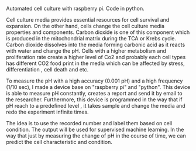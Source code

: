 Automated cell culture with raspberry pi. Code in python.

Cell culture media provides essential resources for cell survival and expansion. On the other hand, cells change the cell culture media properties and components. Carbon dioxide is one of this component which is produced  in the mitochondrial matrix during the TCA or Krebs cycle. Carbon dioxide dissolves into the media forming carbonic acid as it reacts with water and change the pH. Cells with a higher metabolism and  proliferation rate create a higher level of Co2 and probably each cell types has different  CO2 food print in the media which can be affected by stress, differentiation , cell death and etc. 

To measure the pH with a high accuracy (0.001 pH) and a high frequency (1/10 sec), I made a device base on "raspberry pi" and  "python". This device is able to measure pH constantly, creates a report and send it by email to the researcher. Furthermore, this device is programmed in the way that if pH reach to a predefined level ,  it takes sample and change the media and redo the experiment infinite times.

The idea is to use the recorded number and label them based on cell condition. The output will be used for supervised machine learning. In the way that just by measuring the change of pH in the course of time, we can predict the cell characteristic and condition. 
